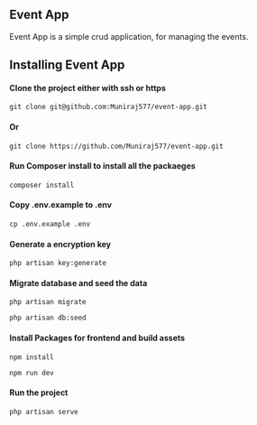 ## Event App

Event App is a simple crud application, for managing the events.

## Installing Event App
#### Clone the project either with ssh or https

```
git clone git@github.com:Muniraj577/event-app.git
```
#### Or
```
git clone https://github.com/Muniraj577/event-app.git
```

#### Run Composer install to install all the packaeges
```
composer install
```

#### Copy .env.example to .env

```
cp .env.example .env
```

#### Generate a encryption key
```
php artisan key:generate
```

#### Migrate database and seed the data
```
php artisan migrate

php artisan db:seed
```

#### Install Packages for frontend and build assets
```
npm install

npm run dev
```

#### Run the project
```
php artisan serve
```

